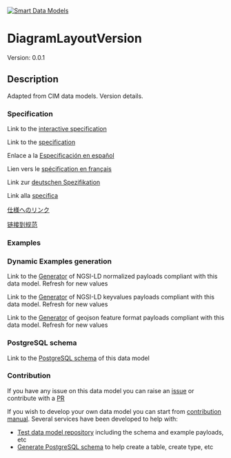 [![Smart Data Models](https://smartdatamodels.org/wp-content/uploads/2022/01/SmartDataModels_logo.png "Logo")](https://smartdatamodels.org)
# DiagramLayoutVersion
Version: 0.0.1

## Description 

Adapted from CIM data models. Version details.
### Specification

Link to the [interactive specification](https://swagger.lab.fiware.org/?url=https://smart-data-models.github.io/dataModel.EnergyCIM/DiagramLayoutVersion/swagger.yaml)

Link to the [specification](https://github.com/smart-data-models/dataModel.EnergyCIM/blob/master/DiagramLayoutVersion/doc/spec.md)

Enlace a la [Especificación en español](https://github.com/smart-data-models/dataModel.EnergyCIM/blob/master/DiagramLayoutVersion/doc/spec_ES.md)

Lien vers le [spécification en français](https://github.com/smart-data-models/dataModel.EnergyCIM/blob/master/DiagramLayoutVersion/doc/spec_FR.md)

Link zur [deutschen Spezifikation](https://github.com/smart-data-models/dataModel.EnergyCIM/blob/master/DiagramLayoutVersion/doc/spec_DE.md)

Link alla [specifica](https://github.com/smart-data-models/dataModel.EnergyCIM/blob/master/DiagramLayoutVersion/doc/spec_IT.md)

[仕様へのリンク](https://github.com/smart-data-models/dataModel.EnergyCIM/blob/master/DiagramLayoutVersion/doc/spec_JA.md)

[链接到规范](https://github.com/smart-data-models/dataModel.EnergyCIM/blob/master/DiagramLayoutVersion/doc/spec_ZH.md)
### Examples
### Dynamic Examples generation

Link to the [Generator](https://smartdatamodels.org/extra/ngsi-ld_generator.php?schemaUrl=https://raw.githubusercontent.com/smart-data-models/dataModel.EnergyCIM/master/DiagramLayoutVersion/schema.json&email=info@smartdatamodels.org) of NGSI-LD normalized payloads compliant with this data model. Refresh for new values

Link to the [Generator](https://smartdatamodels.org/extra/ngsi-ld_generator_keyvalues.php?schemaUrl=https://raw.githubusercontent.com/smart-data-models/dataModel.EnergyCIM/master/DiagramLayoutVersion/schema.json&email=info@smartdatamodels.org) of NGSI-LD keyvalues payloads compliant with this data model. Refresh for new values

Link to the [Generator](https://smartdatamodels.org/extra/geojson_features_generator.php?schemaUrl=https://raw.githubusercontent.com/smart-data-models/dataModel.EnergyCIM/master/DiagramLayoutVersion/schema.json&email=info@smartdatamodels.org) of geojson feature format payloads compliant with this data model. Refresh for new values
### PostgreSQL schema

Link to the [PostgreSQL schema](https://smart-data-models.github.io/dataModel.EnergyCIM/DiagramLayoutVersion/schema.sql) of this data model
### Contribution

 If you have any issue on this data model you can raise an [issue](https://github.com/smart-data-models/dataModel.EnergyCIM/issues)  or contribute with a [PR](https://github.com/smart-data-models/dataModel.EnergyCIM/pulls)

 If you wish to develop your own data model you can start from [contribution manual](https://bit.ly/contribution_manual). Several services have been developed to help with: 
 - [Test data model repository](https://smartdatamodels.org/index.php/data-models-contribution-api/) including the schema and example payloads, etc
 - [Generate PostgreSQL schema](https://smartdatamodels.org/index.php/sql-service/) to help create a table, create type, etc